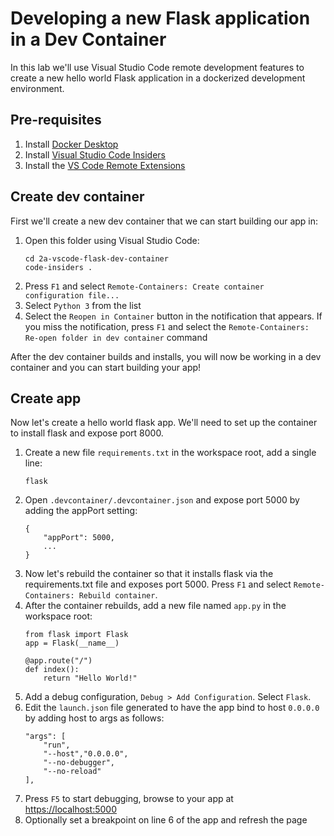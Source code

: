 # Developing a new Flask application in a Dev Container

In this lab we'll use Visual Studio Code remote development features to create a new
hello world Flask application in a dockerized development environment.

## Pre-requisites
1. Install [Docker Desktop](https://www.docker.com/products/docker-desktop)
1. Install [Visual Studio Code Insiders](https://code.visualstudio.com/insiders)
1. Install the [VS Code Remote Extensions](https://aka.ms/vscode-remote) 

## Create dev container
First we'll create a new dev container that we can start building our app in:
1. Open this folder using Visual Studio Code:
    ```
    cd 2a-vscode-flask-dev-container
    code-insiders .
    ```
1. Press `F1` and select `Remote-Containers: Create container configuration file...`
1. Select `Python 3` from the list
1. Select the `Reopen in Container` button in the notification that appears. If you miss the notification, 
press `F1` and select the `Remote-Containers: Re-open folder in dev container` command

After the dev container builds and installs, you will now be working in a dev container and you
can start building your app!

## Create app
Now let's create a hello world flask app. We'll need to set up the container to install flask
and expose port 8000. 
1. Create a new file `requirements.txt` in the workspace root, add a single line:
    ```
    flask
    ```
1. Open `.devcontainer/.devcontainer.json` and expose port 5000 by adding the appPort setting:
    ```
    {
        "appPort": 5000,
        ...
    }
    ```
1. Now let's rebuild the container so that it installs flask via the requirements.txt file and
exposes port 5000. Press `F1` and select `Remote-Containers: Rebuild container`. 
1. After the container rebuilds, add a new file named `app.py` in the workspace root:
    ```
    from flask import Flask
    app = Flask(__name__)

    @app.route("/")
    def index():
        return "Hello World!"
    ```
1. Add a debug configuration, `Debug > Add Configuration`. Select `Flask`.
1. Edit the `launch.json` file generated to have the app bind to host `0.0.0.0` by adding host to args as follows:
    ```
    "args": [
        "run",
        "--host","0.0.0.0",
        "--no-debugger",
        "--no-reload"
    ],
    ```
1. Press `F5` to start debugging, browse to your app at [https://localhost:5000](https://localhost:5000)
2. Optionally set a breakpoint on line 6 of the app and refresh the page
